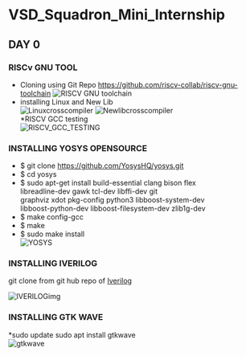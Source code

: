 # VSD_Squadron_Mini_Internship
## DAY 0
### RISCv GNU TOOL

* Cloning using Git Repo https://github.com/riscv-collab/riscv-gnu-toolchain
![RISCV GNU toolchain](https://github.com/Berlin-49/VSD_Squadron_Mini_Internship/assets/97489606/cb4fe601-e4b1-4229-96f9-760ea70bcb7f)
* installing Linux and New Lib<br>
![Linuxcrosscompiler](https://github.com/Berlin-49/VSD_Squadron_Mini_Internship/assets/97489606/9b9bbb01-f2cd-4050-952f-ac88cf89710e)
![Newlibcrosscompiler](https://github.com/Berlin-49/VSD_Squadron_Mini_Internship/assets/97489606/2f4dea8f-8b57-40c3-9e01-44fa3caacca3)<br>
*RISCV GCC testing<br> 
![RISCV_GCC_TESTING](https://github.com/Berlin-49/VSD_Squadron_Mini_Internship/assets/97489606/c94ac7e4-bf68-497d-bbd1-f831b53307a3)
  
### INSTALLING YOSYS OPENSOURCE 

* $ git clone https://github.com/YosysHQ/yosys.git<br>
* $ cd yosys<br>
* $ sudo apt-get install build-essential clang bison flex \
      libreadline-dev gawk tcl-dev libffi-dev git \
      graphviz xdot pkg-config python3 libboost-system-dev \
      libboost-python-dev libboost-filesystem-dev zlib1g-dev
* $ make config-gcc<br>
* $ make<br> 
* $ sudo make install<br>
![YOSYS](https://github.com/Berlin-49/VSD_Squadron_Mini_Internship/assets/97489606/2ccdef93-5e0f-4602-9ef0-c60eef17f1d8)

### INSTALLING IVERILOG

git clone from git hub repo of [Iverilog](https://github.com/steveicarus/iverilog)

![IVERILOGimg](https://github.com/Berlin-49/VSD_Squadron_Mini_Internship/assets/97489606/47c2e9a8-f8fe-4529-8f29-ed08f43d6a5f)

### INSTALLING GTK WAVE

*sudo update sudo apt install gtkwave<br>
![gtkwave](https://github.com/Berlin-49/VSD_Squadron_Mini_Internship/assets/97489606/ec675688-9293-4ea2-b78e-511aa128fd69)

